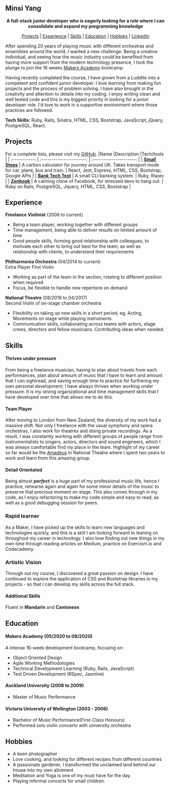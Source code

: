 ## Minsi Yang
<div align='center'>

 **A full-stack junior developer who is eagerly looking for a role where I can consolidate and expand my programming knowledge** 


  [Projects](#projects) | [Experience](#experience) | [Skills](#skills) | [Education](#education) | [Hobbies](#hobbies) | [LinkedIn](https://www.linkedin.com/in/minsi-yang-281aa082/)
</div>

After spending 20 years of playing music with different orchestras and ensembles around the world, I wanted a new challenge. Being a creative individual, and seeing how the music industry could be benefited from having more support from the modern technology presence, I took the plunge to join the 16 weeks [Makers Academy](http://www.makersacademy.com) bootcamp.

Having recently completed the course, I have grown from a Luddite into a competent and confident junior developer. I love learning from making fun projects and the process of problem solving. I have also brought in the creativity and attention to details into my coding. I enjoy writing clean and well tested code and this is my biggest priority in looking for a junior developer role. I'd love to work in a supportive environment where those practices are followed.

**Tech Skills:** Ruby, Rails, Sinatra, HTML, CSS, Bootstrap, JavaScript, jQuery, PostgreSQL, React.


## Projects

 For a complete lists, please visit my [GitHub](https://github.com/minsiyang).
|Name           |Description               |Tech/tools               |
| :-----------: | :----------------------: | :---------------------: |
| **[Small Steps](https://small-steps2020.herokuapp.com/)** | A carbon calculator for journey around UK. Takes transport mode for car, plane, bus and train. | React, Jest, Express, HTML, CSS, Bootstrap, Google APIs |
| **[Bank Tech Test](https://github.com/minsiyang/Bank)**   | A small CLI banking system. | Ruby, Rspec |
| **[Zenbook](https://zenbook4u.herokuapp.com/users/sign_in)** | A calming clone of Facebook, for stressed devs to hang out. | Ruby on Rails, PostgreSQL, Jquery, HTML, CSS, Bootstrap |


## Experience

**Freelance Violinist** (2006 to current)  

- Being a team player, working together with different groups
- Time management, being able to deliver results on limited amount of time
- Good people skills, forming good relationship with colleagues, to motivate each other to bring out best for the team; as well as relationship with clients, to understand their requirements

**Philharmonia Orchestra** (04/2014 to current)  
Extra Player First Violin

- Working as part of the team in the section, rotating to different position when required
- Focus, be flexible to handle new repertoire on demand

**National Theatre** (08/2016 to 04/2017)  
Second Violin of on-stage chamber orchestra

- Flexibility on taking up new skills in a short period, eg. Acting, Movements on stage while playing instruments
- Communication skills, collaborating across teams with actors, stage crews, directors and fellow musicians. Contributing ideas when needed.


## Skills

#### Thrives under pressure
From being a freelance musician, having to plan about travels from each performances, plan about amount of music that I have to learn and amount that I can sightread, and saving enough time to practice for furthering my own personal development; I have always thrives when working under pressure. It is my strong organizational and time management skills that I have developed over time that allows me to do this.

#### Team Player
After moving to London from New Zealand, the diversity of my work had a massive shift. Not only I freelance with the usual symphony and opera orchestras, I also work for theatres and doing private recordings. As a result, I was constantly working with different groups of people range from instrumentalists to singers, actors, directors and sound engineers, which I was always comfortable find my place in the team. Highlight of my career so far would be the [Amadeus](https://www.nationaltheatre.org.uk/shows/nt-at-home-amadeus) in National Theatre where I spent two years to work and learn from this amazing group. 

#### Detail Orientated
Being almost ***perfect*** is a huge part of my professional music life, hence I practice, rehearse again and again for some minor details of the music to preserve that precious moment on stage. This also comes through in my code, as I enjoy refactoring to make my code simple and easy to read, as well as a good debugging session for peers.

### Rapid learner 
As a Maker, I have picked up the skills to learn new languages and technologies quickly, and this is a skill I am looking forward to leaning on throughout my career in technology. I also love finding out new things in my own time through reading articles on Medium, practice on Exercism.io and Codecademy.

### Artistic Vision
Through out my course, I discovered a great passion on design. I have continued to explore the application of CSS and Bootstrap libraries in my projects - so that I can develop my skills across the full stack.

#### Additional Skills
Fluent in **Mandarin** and **Cantonese**


## Education

#### Makers Academy (05/2020 to 08/2020)
A intense 16-week development bootcamp, focusing on: 

- Object Oriented Design
- Agile Working Methodologies
- Technical Development Learning (Ruby, Rails, JavaScript)
- Test Driven Development (RSpec, Jasmine)

#### Auckland University (2008 to 2009)

- Master of Music Performance

#### Victoria University of Wellington (2003 - 2006)

- Bachelor of Music Performance(First-Class Honours)
- Performed solo violin concerto with university orchestra


## Hobbies
- A keen photographer
- Love cooking, and looking for different recipes from different countries
- A passionate gardener, I transformed the unclaimed land behind our house into my own allotment
- Meditation and Yoga is one of my must have for the day.
- Playing informal concerts for small children.
